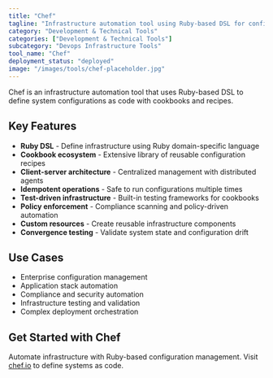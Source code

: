 ```yaml
---
title: "Chef"
tagline: "Infrastructure automation tool using Ruby-based DSL for configuration"
category: "Development & Technical Tools"
categories: ["Development & Technical Tools"]
subcategory: "Devops Infrastructure Tools"
tool_name: "Chef"
deployment_status: "deployed"
image: "/images/tools/chef-placeholder.jpg"
---
```

Chef is an infrastructure automation tool that uses Ruby-based DSL to define system configurations as code with cookbooks and recipes.

## Key Features

- **Ruby DSL** - Define infrastructure using Ruby domain-specific language
- **Cookbook ecosystem** - Extensive library of reusable configuration recipes
- **Client-server architecture** - Centralized management with distributed agents
- **Idempotent operations** - Safe to run configurations multiple times
- **Test-driven infrastructure** - Built-in testing frameworks for cookbooks
- **Policy enforcement** - Compliance scanning and policy-driven automation
- **Custom resources** - Create reusable infrastructure components
- **Convergence testing** - Validate system state and configuration drift

## Use Cases

- Enterprise configuration management
- Application stack automation
- Compliance and security automation
- Infrastructure testing and validation
- Complex deployment orchestration

## Get Started with Chef

Automate infrastructure with Ruby-based configuration management. Visit [chef.io](https://chef.io) to define systems as code.